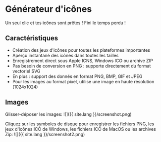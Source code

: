 # Générateur d'icônes

Un seul clic et tes icônes sont prêtes ! Fini le temps perdu !

## Caractéristiques

- Création des jeux d'icônes pour toutes les plateformes importantes
- Aperçu instantané des icônes dans toutes les tailles
- Enregistrement direct sous Apple ICNS, Windows ICO ou archive ZIP
- Pas besoin de conversion en PNG : supporte directement du format vectoriel SVG
- En plus : support des donnés en format PNG, BMP, GIF et JPEG
- Pour les images au format pixel, utilise une image en haute résolution (1024x1024)

## Images

Glisser-déposer les images:
![]({{ site.lang }}/screenshot.png)

Cliquez sur les symboles de disque pour enregistrer les fichiers PNG, les jeux d'icônes ICO de Windows, les fichiers ICO de MacOS ou les archives Zip: 
![]({{ site.lang }}/screenshot2.png)
